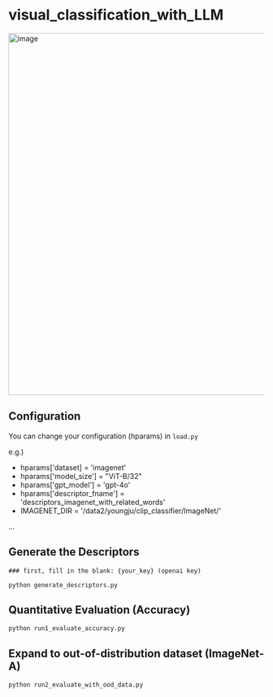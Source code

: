 # visual_classification_with_LLM
<img width="712" alt="image" src="https://github.com/user-attachments/files/15858666/prompt.pdf">


## Configuration
You can change your configuration (hparams) in ```load.py```

e.g.)
- hparams['dataset] = 'imagenet'
- hparams['model_size'] = "ViT-B/32"
- hparams['gpt_model'] = 'gpt-4o'
- hparams['descriptor_fname'] = 'descriptors_imagenet_with_related_words'
- IMAGENET_DIR = '/data2/youngju/clip_classifier/ImageNet/'

...


## Generate the Descriptors
```
### first, fill in the blank: {your_key} (openai key)

python generate_descriptors.py
```

## Quantitative Evaluation (Accuracy)
```
python run1_evaluate_accuracy.py
```

## Expand to out-of-distribution dataset (ImageNet-A)
```
python run2_evaluate_with_ood_data.py
```
